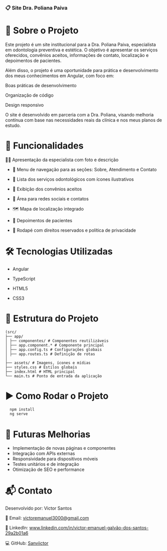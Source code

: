 ### 📋 Site Dra. Poliana Paiva

# 📖 Sobre o Projeto

Este projeto é um site institucional para a Dra. Poliana Paiva, especialista em odontologia preventiva e estética.
O objetivo é apresentar os serviços oferecidos, convênios aceitos, informações de contato, localização e depoimentos de pacientes.

Além disso, o projeto é uma oportunidade para prática e desenvolvimento dos meus conhecimentos em Angular, com foco em:

Boas práticas de desenvolvimento

Organização de código

Design responsivo

O site é desenvolvido em parceria com a Dra. Poliana, visando melhoria contínua com base nas necessidades reais da clínica e nos meus planos de estudo.

# 🚀 Funcionalidades
🧑‍⚕️ Apresentação da especialista com foto e descrição

- 📑 Menu de navegação para as seções: Sobre, Atendimento e Contato

- 🦷 Lista dos serviços odontológicos com ícones ilustrativos

- 🏥 Exibição dos convênios aceitos

- 🔗 Área para redes sociais e contatos

- 🗺️ Mapa de localização integrado

- 💬 Depoimentos de pacientes

- 📄 Rodapé com direitos reservados e política de privacidade

# 🛠 Tecnologias Utilizadas
- Angular

- TypeScript

- HTML5

- CSS3

# 📂 Estrutura do Projeto
```
(src/
├── app/
│ ├── componentes/ # Componentes reutilizáveis
│ ├── app.component.* # Componente principal
│ ├── app.config.ts # Configurações globais
│ ├── app.routes.ts # Definição de rotas
│
├── assets/ # Imagens, ícones e mídias
├── styles.css # Estilos globais
├── index.html # HTML principal
└── main.ts # Ponto de entrada da aplicação
```
# ▶️ Como Rodar o Projeto

```bash
  npm install
  ng serve
```

# 📌 Futuras Melhorias
- Implementação de novas páginas e componentes
- Integração com APIs externas
- Responsividade para dispositivos móveis
- Testes unitários e de integração
- Otimização de SEO e performance

# 📬 Contato
Desenvolvido por: Victor Santos

📧 Email: victoremanuel3000@gmail.com

🔗 LinkedIn: www.linkedin.com/in/victor-emanuel-galvão-dos-santos-29a2b01a6

💻 GitHub: [Sanviictor](https://github.com/Sanviictor)

